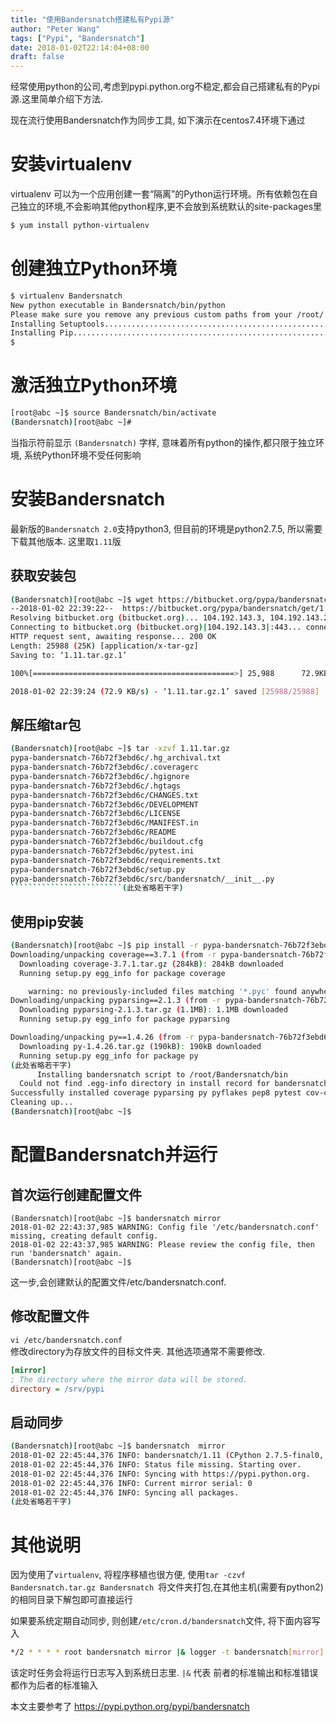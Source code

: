 ```yaml
---
title: "使用Bandersnatch搭建私有Pypi源"
author: "Peter Wang"
tags: ["Pypi", "Bandersnatch"]
date: 2018-01-02T22:14:04+08:00
draft: false
---
```


经常使用python的公司,考虑到pypi.python.org不稳定,都会自己搭建私有的Pypi源.这里简单介绍下方法.

<!--more-->

现在流行使用Bandersnatch作为同步工具, 如下演示在centos7.4环境下通过

# 安装virtualenv
virtualenv 可以为一个应用创建一套“隔离”的Python运行环境。所有依赖包在自己独立的环境,不会影响其他python程序,更不会放到系统默认的site-packages里

``` bash
$ yum install python-virtualenv
```

# 创建独立Python环境

``` bash
$ virtualenv Bandersnatch
New python executable in Bandersnatch/bin/python
Please make sure you remove any previous custom paths from your /root/.pydistutils.cfg file.
Installing Setuptools...........................................................done.
Installing Pip..................................................................done.
$
```

# 激活独立Python环境

``` bash
[root@abc ~]$ source Bandersnatch/bin/activate
(Bandersnatch)[root@abc ~]#
```
当指示符前显示 `(Bandersnatch)` 字样, 意味着所有python的操作,都只限于独立环境, 系统Python环境不受任何影响

# 安装Bandersnatch
最新版的`Bandersnatch 2.0`支持python3, 但目前的环境是python2.7.5, 所以需要下载其他版本. 这里取`1.11`版

## 获取安装包
``` bash
(Bandersnatch)[root@abc ~]$ wget https://bitbucket.org/pypa/bandersnatch/get/1.11.tar.gz
--2018-01-02 22:39:22--  https://bitbucket.org/pypa/bandersnatch/get/1.11.tar.gz
Resolving bitbucket.org (bitbucket.org)... 104.192.143.3, 104.192.143.2, 104.192.143.1, ...
Connecting to bitbucket.org (bitbucket.org)|104.192.143.3|:443... connected.
HTTP request sent, awaiting response... 200 OK
Length: 25988 (25K) [application/x-tar-gz]
Saving to: ‘1.11.tar.gz.1’

100%[=============================================>] 25,988      72.9KB/s   in 0.3s

2018-01-02 22:39:24 (72.9 KB/s) - ‘1.11.tar.gz.1’ saved [25988/25988]
```

## 解压缩tar包

``` bash
(Bandersnatch)[root@abc ~]$ tar -xzvf 1.11.tar.gz
pypa-bandersnatch-76b72f3ebd6c/.hg_archival.txt
pypa-bandersnatch-76b72f3ebd6c/.coveragerc
pypa-bandersnatch-76b72f3ebd6c/.hgignore
pypa-bandersnatch-76b72f3ebd6c/.hgtags
pypa-bandersnatch-76b72f3ebd6c/CHANGES.txt
pypa-bandersnatch-76b72f3ebd6c/DEVELOPMENT
pypa-bandersnatch-76b72f3ebd6c/LICENSE
pypa-bandersnatch-76b72f3ebd6c/MANIFEST.in
pypa-bandersnatch-76b72f3ebd6c/README
pypa-bandersnatch-76b72f3ebd6c/buildout.cfg
pypa-bandersnatch-76b72f3ebd6c/pytest.ini
pypa-bandersnatch-76b72f3ebd6c/requirements.txt
pypa-bandersnatch-76b72f3ebd6c/setup.py
pypa-bandersnatch-76b72f3ebd6c/src/bandersnatch/__init__.py
`````````````````````````(此处省略若干字)
```
## 使用pip安装

``` bash
(Bandersnatch)[root@abc ~]$ pip install -r pypa-bandersnatch-76b72f3ebd6c/requirements.txt
Downloading/unpacking coverage==3.7.1 (from -r pypa-bandersnatch-76b72f3ebd6c/requirements.txt (line 2))
  Downloading coverage-3.7.1.tar.gz (284kB): 284kB downloaded
  Running setup.py egg_info for package coverage

    warning: no previously-included files matching '*.pyc' found anywhere in distribution
Downloading/unpacking pyparsing==2.1.3 (from -r pypa-bandersnatch-76b72f3ebd6c/requirements.txt (line 3))
  Downloading pyparsing-2.1.3.tar.gz (1.1MB): 1.1MB downloaded
  Running setup.py egg_info for package pyparsing

Downloading/unpacking py==1.4.26 (from -r pypa-bandersnatch-76b72f3ebd6c/requirements.txt (line 4))
  Downloading py-1.4.26.tar.gz (190kB): 190kB downloaded
  Running setup.py egg_info for package py
(此处省略若干字)
      Installing bandersnatch script to /root/Bandersnatch/bin
  Could not find .egg-info directory in install record for bandersnatch==1.11 (from -r pypa-bandersnatch-76b72f3ebd6c/requirements.txt (line 22))
Successfully installed coverage pyparsing py pyflakes pep8 pytest cov-core execnet python-dateutil six setuptools mock packaging pytest-capturelog pytest-codecheckers pytest-cov pytest-timeout pytest-cache requests xmlrpc2 bandersnatch
Cleaning up...
(Bandersnatch)[root@abc ~]$
```

# 配置Bandersnatch并运行

## 首次运行创建配置文件
```
(Bandersnatch)[root@abc ~]$ bandersnatch mirror
2018-01-02 22:43:37,985 WARNING: Config file '/etc/bandersnatch.conf' missing, creating default config.
2018-01-02 22:43:37,985 WARNING: Please review the config file, then run 'bandersnatch' again.
(Bandersnatch)[root@abc ~]$
```
这一步,会创建默认的配置文件/etc/bandersnatch.conf.

## 修改配置文件
`vi /etc/bandersnatch.conf`  
修改directory为存放文件的目标文件夹. 其他选项通常不需要修改.

``` ini
[mirror]
; The directory where the mirror data will be stored.
directory = /srv/pypi
```

## 启动同步

``` bash
(Bandersnatch)[root@abc ~]$ bandersnatch  mirror
2018-01-02 22:45:44,376 INFO: bandersnatch/1.11 (CPython 2.7.5-final0, Linux 3.10.0-693.2.2.el7.x86_64 x86_64)
2018-01-02 22:45:44,376 INFO: Status file missing. Starting over.
2018-01-02 22:45:44,376 INFO: Syncing with https://pypi.python.org.
2018-01-02 22:45:44,376 INFO: Current mirror serial: 0
2018-01-02 22:45:44,376 INFO: Syncing all packages.
(此处省略若干字)
```

# 其他说明

因为使用了`virtualenv`, 将程序移植也很方便, 使用`tar -czvf Bandersnatch.tar.gz Bandersnatch `将文件夹打包,在其他主机(需要有python2)的相同目录下解包即可直接运行

如果要系统定期自动同步, 则创建`/etc/cron.d/bandersnatch`文件, 将下面内容写入

``` bash
*/2 * * * * root bandersnatch mirror |& logger -t bandersnatch[mirror]
```
该定时任务会将运行日志写入到系统日志里. `|&` 代表 前者的标准输出和标准错误都作为后者的标准输入

本文主要参考了 https://pypi.python.org/pypi/bandersnatch
